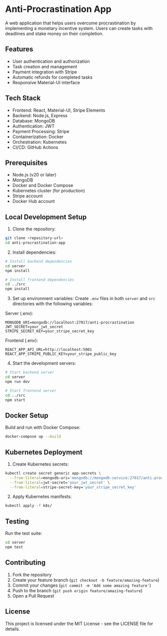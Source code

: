 # Anti-Procrastination App

A web application that helps users overcome procrastination by implementing a monetary incentive system. Users can create tasks with deadlines and stake money on their completion.

## Features

- User authentication and authorization
- Task creation and management
- Payment integration with Stripe
- Automatic refunds for completed tasks
- Responsive Material-UI interface

## Tech Stack

- Frontend: React, Material-UI, Stripe Elements
- Backend: Node.js, Express
- Database: MongoDB
- Authentication: JWT
- Payment Processing: Stripe
- Containerization: Docker
- Orchestration: Kubernetes
- CI/CD: GitHub Actions

## Prerequisites

- Node.js (v20 or later)
- MongoDB
- Docker and Docker Compose
- Kubernetes cluster (for production)
- Stripe account
- Docker Hub account

## Local Development Setup

1. Clone the repository:
```bash
git clone <repository-url>
cd anti-procrastination-app
```

2. Install dependencies:
```bash
# Install backend dependencies
cd server
npm install

# Install frontend dependencies
cd ../src
npm install
```

3. Set up environment variables:
Create `.env` files in both `server` and `src` directories with the following variables:

Server (.env):
```
MONGODB_URI=mongodb://localhost:27017/anti-procrastination
JWT_SECRET=your_jwt_secret
STRIPE_SECRET_KEY=your_stripe_secret_key
```

Frontend (.env):
```
REACT_APP_API_URL=http://localhost:5001
REACT_APP_STRIPE_PUBLIC_KEY=your_stripe_public_key
```

4. Start the development servers:
```bash
# Start backend server
cd server
npm run dev

# Start frontend server
cd ../src
npm start
```

## Docker Setup

Build and run with Docker Compose:
```bash
docker-compose up --build
```

## Kubernetes Deployment

1. Create Kubernetes secrets:
```bash
kubectl create secret generic app-secrets \
  --from-literal=mongodb-uri='mongodb://mongodb-service:27017/anti-procrastination' \
  --from-literal=jwt-secret='your_jwt_secret' \
  --from-literal=stripe-secret-key='your_stripe_secret_key'
```

2. Apply Kubernetes manifests:
```bash
kubectl apply -f k8s/
```

## Testing

Run the test suite:
```bash
cd server
npm test
```

## Contributing

1. Fork the repository
2. Create your feature branch (`git checkout -b feature/amazing-feature`)
3. Commit your changes (`git commit -m 'Add some amazing feature'`)
4. Push to the branch (`git push origin feature/amazing-feature`)
5. Open a Pull Request

## License

This project is licensed under the MIT License - see the LICENSE file for details.
